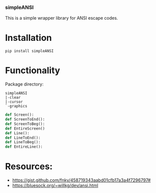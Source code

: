 ### simpleANSI
This is a simple wrapper library for ANSI escape codes.

# Installation
`pip install simpleANSI`

# Functionality
Package directory:
```
simpleANSI
|-clear
|-cursor
`-graphics
```

```python
def Screen():
def ScreenToEnd():
def ScreenToBeg():
def EntireScreen()
def Line():
def LineToEnd():
def LineToBeg():
def EntireLine():
```

# Resources:
* https://gist.github.com/fnky/458719343aabd01cfb17a3a4f7296797# 
* https://bluesock.org/~willkg/dev/ansi.html